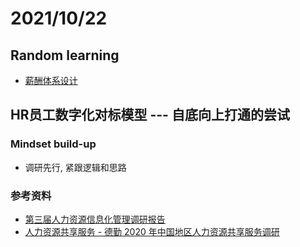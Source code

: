 # 2021/10/22
## Random learning
- [薪酬体系设计](https://zhuanlan.zhihu.com/p/106081977)
## HR员工数字化对标模型 --- 自底向上打通的尝试
### Mindset build-up
- 调研先行, 紧跟逻辑和思路
### 参考资料
- [第三届人力资源信息化管理调研报告](http://hrecchina.com/UpLoadFile/20200106/%E7%AC%AC%E4%B8%89%E5%B1%8A%E4%BA%BA%E5%8A%9B%E8%B5%84%E6%BA%90%E4%BF%A1%E6%81%AF%E5%8C%96%E7%AE%A1%E7%90%86%E8%B0%83%E7%A0%94%E6%8A%A5%E5%91%8A.pdf)
- [人力资源共享服务 - 德勤 2020 年中国地区人力资源共享服务调研](https://www2.deloitte.com/content/dam/Deloitte/cn/Documents/human-capital/deloitte-cn-hc-2020-hrssc-survey-report-zh-200511.pdf)